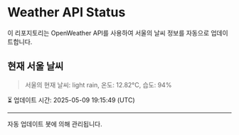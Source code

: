 
# Weather API Status

이 리포지토리는 OpenWeather API를 사용하여 서울의 날씨 정보를 자동으로 업데이트합니다.

## 현재 서울 날씨
> 서울의 현재 날씨: light rain, 온도: 12.82°C, 습도: 94%

⏳ 업데이트 시간: 2025-05-09 19:15:49 (UTC)

---
자동 업데이트 봇에 의해 관리됩니다.
